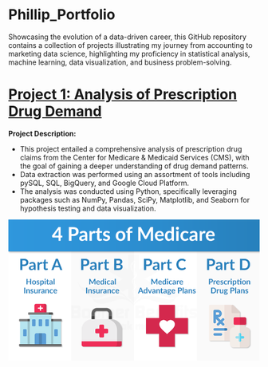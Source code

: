# Phillip_Portfolio
Showcasing the evolution of a data-driven career, this GitHub repository contains a collection of projects illustrating my journey from accounting to marketing data science, highlighting my proficiency in statistical analysis, machine learning, data visualization, and business problem-solving.


# [Project 1: Analysis of Prescription Drug Demand](https://github.com/Prvargas/Where_Are_The_Drugs)
**Project Description:** 
- This project entailed a comprehensive analysis of prescription drug claims from the Center for Medicare & Medicaid Services (CMS), with the goal of gaining a deeper understanding of drug demand patterns. 
- Data extraction was performed using an assortment of tools including pySQL, SQL, BigQuery, and Google Cloud Platform. 
- The analysis was conducted using Python, specifically leveraging packages such as NumPy, Pandas, SciPy, Matplotlib, and Seaborn for hypothesis testing and data visualization.



![](/images/A1%20-%20DRUGS%20-%204%20Part%20Medicate.png)
